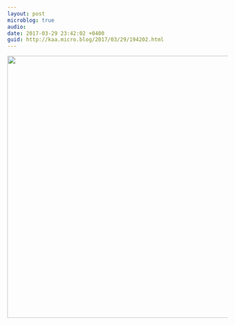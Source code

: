 ```yaml
---
layout: post
microblog: true
audio: 
date: 2017-03-29 23:42:02 +0400
guid: http://kaa.micro.blog/2017/03/29/194202.html
---
```



<img src="https://www.kaa.bz/uploads/2018/de185cf6e1.jpg" width="600" height="600" />
